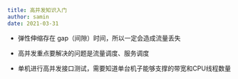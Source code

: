 ```yaml
title: 高并发知识入门
author: samin
date: 2021-03-31
```

- 弹性伸缩存在 gap（间隙）时间，所以一定会造成流量丢失

- 高并发重点要解决的问题是流量调度、服务调度

- 单机进行高并发接口测试，需要知道单台机子能够支撑的带宽和CPU线程数量

